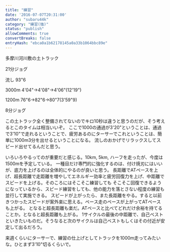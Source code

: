 ```yaml
---
title: "練習"
date: '2016-07-07T20:31:00'
author: "subaru44k"
category: "練習(強)"
status: "publish"
allowComments: true
convertBreaks: false
entryHash: "ebca0a1b62178145a0a33b1064bbc89e"
---
```

多摩川河川敷の土トラック

21分ジョグ

流し
93"6

3000m
4&#39;04"→4&#39;08"→4&#39;06"(12&#39;19")

1200m
76"6→82"6→80"7(3&#39;59"9)

8分ジョグ

この土トラック全く整備されてないのでキロ10秒は違うと思うのだが、そう考えるとこのタイムは相当いいぞ。
ここで1000の通過が3&#39;20"ということは、通過で3&#39;10"で走れるということで、疲労あるのにターサーでこれということは、簡単に1000m3分を出せるということになる。
流しのおかげでリラックスしてスピード出せてるんだと思う。

いろいろやるってのが重要だと感じる。10km, 5km, ハーフを走ったが、今度は1500mを予定している。
一種目だけ専門的に強化するのは、付け焼刃にはいいが、底力を上げるのは全体的にやるのが良いと思う。
長距離でATペースを上げ、超長距離で走距離を増やしてエネルギー効率と疲労回復力を上げ、中距離でスピードを上げる。そのころにはそこそこ練習しても
そこそこ回復できるようになっているから、スピード練習をしても、他の能力を落とさない程度の練習も並行して実施できる。
スピードが上がったら、また長距離をやる。すると以前きつかったスピードが案外楽に思える。ペース走のペースが上がってATペースも上がる。
となると超長距離も楽だ。ATペースと比べてどれだけ余裕を持てることか。となると超長距離も上がる。
1サイクルの最後の中距離で、自己ベストといきたいものだ。そうなると次のサイクルは自己ベストもしくはその付近が安定して出るだろう。

来週くらいにターサーで、練習の仕上げとしてトラックを1000m走ってみたいな。ひとまず3&#39;10"切るくらいで。
